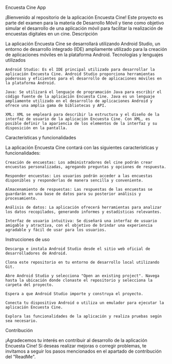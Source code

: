 Encuesta Cine App

¡Bienvenido al repositorio de la aplicación Encuesta Cine! Este proyecto es parte del examen para la materia de Desarrollo Móvil y tiene como objetivo simular el desarrollo de una aplicación móvil para facilitar la realización de encuestas digitales en un cine.
Descripción

La aplicación Encuesta Cine se desarrollará utilizando Android Studio, un entorno de desarrollo integrado (IDE) ampliamente utilizado para la creación de aplicaciones móviles en la plataforma Android.
Tecnologías y lenguajes utilizados

    Android Studio: Es el IDE principal utilizado para desarrollar la aplicación Encuesta Cine. Android Studio proporciona herramientas poderosas y eficientes para el desarrollo de aplicaciones móviles en la plataforma Android.

    Java: Se utilizará el lenguaje de programación Java para escribir el código fuente de la aplicación Encuesta Cine. Java es un lenguaje ampliamente utilizado en el desarrollo de aplicaciones Android y ofrece una amplia gama de bibliotecas y API.

    XML: XML se empleará para describir la estructura y el diseño de la interfaz de usuario de la aplicación Encuesta Cine. Con XML, es posible definir la apariencia de los elementos de la interfaz y su disposición en la pantalla.

Características y funcionalidades

La aplicación Encuesta Cine contará con las siguientes características y funcionalidades:

    Creación de encuestas: Los administradores del cine podrán crear encuestas personalizadas, agregando preguntas y opciones de respuesta.

    Responder encuestas: Los usuarios podrán acceder a las encuestas disponibles y responderlas de manera sencilla y conveniente.

    Almacenamiento de respuestas: Las respuestas de las encuestas se guardarán en una base de datos para su posterior análisis y procesamiento.

    Análisis de datos: La aplicación ofrecerá herramientas para analizar los datos recopilados, generando informes y estadísticas relevantes.

    Interfaz de usuario intuitiva: Se diseñará una interfaz de usuario amigable y atractiva, con el objetivo de brindar una experiencia agradable y fácil de usar para los usuarios.

Instrucciones de uso

    Descarga e instala Android Studio desde el sitio web oficial de desarrolladores de Android.

    Clona este repositorio en tu entorno de desarrollo local utilizando Git.

    Abre Android Studio y selecciona "Open an existing project". Navega hasta la ubicación donde clonaste el repositorio y selecciona la carpeta del proyecto.

    Espera a que Android Studio importe y construya el proyecto.

    Conecta tu dispositivo Android o utiliza un emulador para ejecutar la aplicación Encuesta Cine.

    Explora las funcionalidades de la aplicación y realiza pruebas según sea necesario.

Contribución

¡Agradecemos tu interés en contribuir al desarrollo de la aplicación Encuesta Cine! Si deseas realizar mejoras o corregir problemas, te invitamos a seguir los pasos mencionados en el apartado de contribución del "ReadMe".
